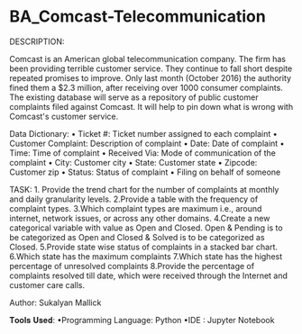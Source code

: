 # BA_Comcast-Telecommunication
DESCRIPTION:

Comcast is an American global telecommunication company. The firm has been providing terrible customer service. They continue to fall short despite repeated promises to improve. Only last month (October 2016) the authority fined them a $2.3 million, after receiving over 1000 consumer complaints. The existing database will serve as a repository of public customer complaints filed against Comcast. It will help to pin down what is wrong with Comcast's customer service.

Data Dictionary: • Ticket #: Ticket number assigned to each complaint • Customer Complaint: Description of complaint • Date: Date of complaint • Time: Time of complaint • Received Via: Mode of communication of the complaint • City: Customer city • State: Customer state • Zipcode: Customer zip • Status: Status of complaint • Filing on behalf of someone

TASK: 1. Provide the trend chart for the number of complaints at monthly and daily granularity levels.
          2.Provide a table with the frequency of complaint types.
          3.Which complaint types are maximum i.e., around internet, network issues, or across any        other domains.
      4.Create a new categorical variable with value as Open and Closed. Open & Pending is to be categorized as Open and Closed & Solved is to be categorized as Closed.
      5.Provide state wise status of complaints in a stacked bar chart.
      6.Which state has the maximum complaints
      7.Which state has the highest percentage of unresolved complaints
      8.Provide the percentage of complaints resolved till date, which were received through the Internet and customer care calls.

Author: Sukalyan Mallick

𝐓𝐨𝐨𝐥𝐬 𝐔𝐬𝐞𝐝: •Programming Language: Python
             •IDE : Jupyter Notebook
